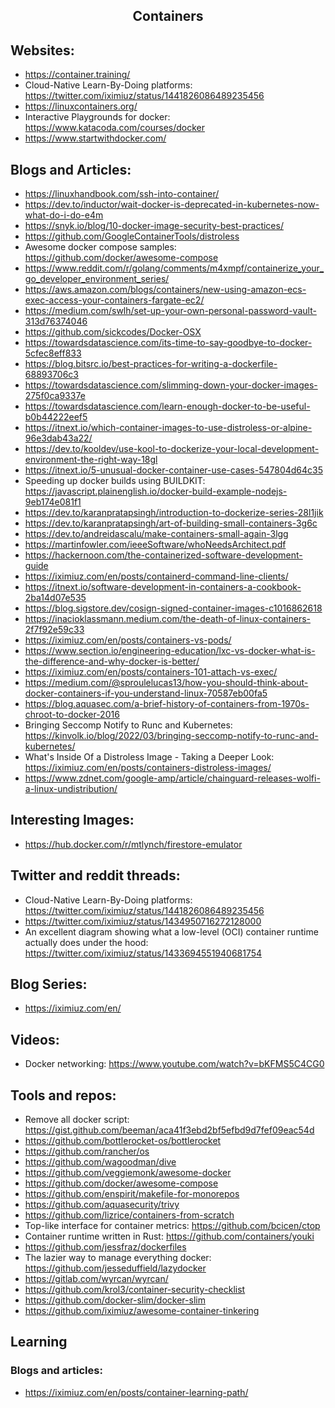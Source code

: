 <h2 align="center">Containers</h2>

## Websites:

- https://container.training/
- Cloud-Native Learn-By-Doing platforms: https://twitter.com/iximiuz/status/1441826086489235456
- https://linuxcontainers.org/
- Interactive Playgrounds for docker: https://www.katacoda.com/courses/docker
- https://www.startwithdocker.com/

## Blogs and Articles:

- https://linuxhandbook.com/ssh-into-container/
- https://dev.to/inductor/wait-docker-is-deprecated-in-kubernetes-now-what-do-i-do-e4m
- https://snyk.io/blog/10-docker-image-security-best-practices/
- https://github.com/GoogleContainerTools/distroless
- Awesome docker compose samples: https://github.com/docker/awesome-compose
- https://www.reddit.com/r/golang/comments/m4xmpf/containerize_your_go_developer_environment_series/
- https://aws.amazon.com/blogs/containers/new-using-amazon-ecs-exec-access-your-containers-fargate-ec2/
- https://medium.com/swlh/set-up-your-own-personal-password-vault-313d76374046
- https://github.com/sickcodes/Docker-OSX
- https://towardsdatascience.com/its-time-to-say-goodbye-to-docker-5cfec8eff833
- https://blog.bitsrc.io/best-practices-for-writing-a-dockerfile-68893706c3
- https://towardsdatascience.com/slimming-down-your-docker-images-275f0ca9337e
- https://towardsdatascience.com/learn-enough-docker-to-be-useful-b0b44222eef5
- https://itnext.io/which-container-images-to-use-distroless-or-alpine-96e3dab43a22/
- https://dev.to/kooldev/use-kool-to-dockerize-your-local-development-environment-the-right-way-18gl
- https://itnext.io/5-unusual-docker-container-use-cases-547804d64c35
- Speeding up docker builds using BUILDKIT: https://javascript.plainenglish.io/docker-build-example-nodejs-9eb174e081f1
- https://dev.to/karanpratapsingh/introduction-to-dockerize-series-28l1jik
- https://dev.to/karanpratapsingh/art-of-building-small-containers-3g6c
- https://dev.to/andreidascalu/make-containers-small-again-3lgg
- https://martinfowler.com/ieeeSoftware/whoNeedsArchitect.pdf
- https://hackernoon.com/the-containerized-software-development-guide
- https://iximiuz.com/en/posts/containerd-command-line-clients/
- https://itnext.io/software-development-in-containers-a-cookbook-2ba14d07e535
- https://blog.sigstore.dev/cosign-signed-container-images-c1016862618
- https://inacioklassmann.medium.com/the-death-of-linux-containers-2f7f92e59c33
- https://iximiuz.com/en/posts/containers-vs-pods/
- https://www.section.io/engineering-education/lxc-vs-docker-what-is-the-difference-and-why-docker-is-better/
- https://iximiuz.com/en/posts/containers-101-attach-vs-exec/
- https://medium.com/@sproulelucas13/how-you-should-think-about-docker-containers-if-you-understand-linux-70587eb00fa5
- https://blog.aquasec.com/a-brief-history-of-containers-from-1970s-chroot-to-docker-2016
- Bringing Seccomp Notify to Runc and Kubernetes: https://kinvolk.io/blog/2022/03/bringing-seccomp-notify-to-runc-and-kubernetes/
- What's Inside Of a Distroless Image - Taking a Deeper Look: https://iximiuz.com/en/posts/containers-distroless-images/
- https://www.zdnet.com/google-amp/article/chainguard-releases-wolfi-a-linux-undistribution/

## Interesting Images:

- https://hub.docker.com/r/mtlynch/firestore-emulator

## Twitter and reddit threads:

- Cloud-Native Learn-By-Doing platforms: https://twitter.com/iximiuz/status/1441826086489235456
- https://twitter.com/iximiuz/status/1434950716272128000
- An excellent diagram showing what a low-level (OCI) container runtime actually does under the hood: https://twitter.com/iximiuz/status/1433694551940681754

## Blog Series:

- https://iximiuz.com/en/

## Videos:

- Docker networking: https://www.youtube.com/watch?v=bKFMS5C4CG0

## Tools and repos:

- Remove all docker script: https://gist.github.com/beeman/aca41f3ebd2bf5efbd9d7fef09eac54d
- https://github.com/bottlerocket-os/bottlerocket
- https://github.com/rancher/os
- https://github.com/wagoodman/dive
- https://github.com/veggiemonk/awesome-docker
- https://github.com/docker/awesome-compose
- https://github.com/enspirit/makefile-for-monorepos
- https://github.com/aquasecurity/trivy
- https://github.com/lizrice/containers-from-scratch
- Top-like interface for container metrics: https://github.com/bcicen/ctop
- Container runtime written in Rust: https://github.com/containers/youki
- https://github.com/jessfraz/dockerfiles
- The lazier way to manage everything docker: https://github.com/jesseduffield/lazydocker
- https://gitlab.com/wyrcan/wyrcan/
- https://github.com/krol3/container-security-checklist
- https://github.com/docker-slim/docker-slim
- https://github.com/iximiuz/awesome-container-tinkering

## Learning

### Blogs and articles:

- https://iximiuz.com/en/posts/container-learning-path/
